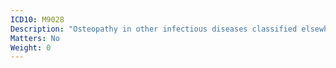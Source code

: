 ```yaml
---
ICD10: M9028
Description: "Osteopathy in other infectious diseases classified elsewhere: Other"
Matters: No
Weight: 0
---
```


